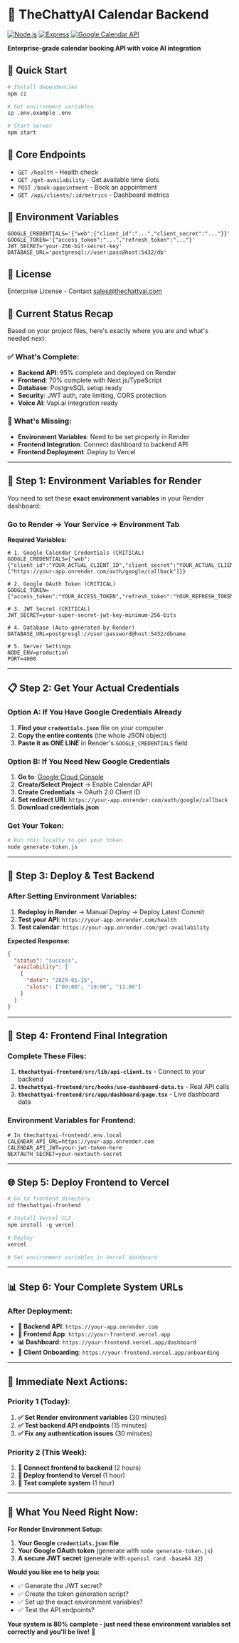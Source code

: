 # 🚀 TheChattyAI Calendar Backend

[![Node.js](https://img.shields.io/badge/Node.js-18+-339933?style=for-the-badge&logo=node.js&logoColor=white)](https://nodejs.org/)
[![Express](https://img.shields.io/badge/Express-4.x-000000?style=for-the-badge&logo=express&logoColor=white)](https://expressjs.com/)
[![Google Calendar API](https://img.shields.io/badge/Google_Calendar-API-4285F4?style=for-the-badge&logo=google-calendar&logoColor=white)](https://developers.google.com/calendar)

**Enterprise-grade calendar booking API with voice AI integration**

## 🚀 Quick Start

```bash
# Install dependencies
npm ci

# Set environment variables
cp .env.example .env

# Start server
npm start
```

## 📡 Core Endpoints

- `GET /health` - Health check
- `GET /get-availability` - Get available time slots
- `POST /book-appointment` - Book an appointment
- `GET /api/clients/:id/metrics` - Dashboard metrics

## 🔐 Environment Variables

```env
GOOGLE_CREDENTIALS='{"web":{"client_id":"...","client_secret":"..."}}'
GOOGLE_TOKEN='{"access_token":"...","refresh_token":"..."}'
JWT_SECRET='your-256-bit-secret-key'
DATABASE_URL='postgresql://user:pass@host:5432/db'
```

## 📄 License

Enterprise License - Contact sales@thechattyai.com 

## 🎯 **Current Status Recap**

Based on your project files, here's exactly where you are and what's needed next:

### **✅ What's Complete:**
- **Backend API**: 95% complete and deployed on Render
- **Frontend**: 70% complete with Next.js/TypeScript
- **Database**: PostgreSQL setup ready
- **Security**: JWT auth, rate limiting, CORS protection
- **Voice AI**: Vapi.ai integration ready

### **🔧 What's Missing:**
- **Environment Variables**: Need to be set properly in Render
- **Frontend Integration**: Connect dashboard to backend API
- **Frontend Deployment**: Deploy to Vercel

---

## 🔑 **Step 1: Environment Variables for Render**

You need to set these **exact environment variables** in your Render dashboard:

### **Go to Render → Your Service → Environment Tab**

**Required Variables:**

```env
# 1. Google Calendar Credentials (CRITICAL)
GOOGLE_CREDENTIALS={"web":{"client_id":"YOUR_ACTUAL_CLIENT_ID","client_secret":"YOUR_ACTUAL_CLIENT_SECRET","project_id":"YOUR_PROJECT_ID","auth_uri":"https://accounts.google.com/o/oauth2/auth","token_uri":"https://oauth2.googleapis.com/token","redirect_uris":["https://your-app.onrender.com/auth/google/callback"]}}

# 2. Google OAuth Token (CRITICAL)
GOOGLE_TOKEN={"access_token":"YOUR_ACCESS_TOKEN","refresh_token":"YOUR_REFRESH_TOKEN","scope":"https://www.googleapis.com/auth/calendar","token_type":"Bearer","expiry_date":1234567890}

# 3. JWT Secret (CRITICAL)
JWT_SECRET=your-super-secret-jwt-key-minimum-256-bits

# 4. Database (Auto-generated by Render)
DATABASE_URL=postgresql://user:password@host:5432/dbname

# 5. Server Settings
NODE_ENV=production
PORT=4000
```

---

## 📋 **Step 2: Get Your Actual Credentials**

### **Option A: If You Have Google Credentials Already**
1. **Find your `credentials.json`** file on your computer
2. **Copy the entire contents** (the whole JSON object)
3. **Paste it as ONE LINE** in Render's `GOOGLE_CREDENTIALS` field

### **Option B: If You Need New Google Credentials**
1. **Go to**: [Google Cloud Console](https://console.cloud.google.com)
2. **Create/Select Project** → Enable Calendar API
3. **Create Credentials** → OAuth 2.0 Client ID
4. **Set redirect URI**: `https://your-app.onrender.com/auth/google/callback`
5. **Download credentials.json**

### **Get Your Token:**
```powershell
# Run this locally to get your token
node generate-token.js
```

---

## 🚀 **Step 3: Deploy & Test Backend**

### **After Setting Environment Variables:**
1. **Redeploy in Render** → Manual Deploy → Deploy Latest Commit
2. **Test your API**: `https://your-app.onrender.com/health`
3. **Test calendar**: `https://your-app.onrender.com/get-availability`

**Expected Response:**
```json
{
  "status": "success",
  "availability": [
    {
      "date": "2024-01-15",
      "slots": ["09:00", "10:00", "11:00"]
    }
  ]
}
```

---

## 🎯 **Step 4: Frontend Final Integration**

### **Complete These Files:**
1. **`thechattyai-frontend/src/lib/api-client.ts`** - Connect to your backend
2. **`thechattyai-frontend/src/hooks/use-dashboard-data.ts`** - Real API calls
3. **`thechattyai-frontend/src/app/dashboard/page.tsx`** - Live dashboard data

### **Environment Variables for Frontend:**
```env
# In thechattyai-frontend/.env.local
CALENDAR_API_URL=https://your-app.onrender.com
CALENDAR_API_JWT=your-jwt-token-here
NEXTAUTH_SECRET=your-nextauth-secret
```

---

## 🌐 **Step 5: Deploy Frontend to Vercel**

```powershell
# Go to frontend directory
cd thechattyai-frontend

# Install Vercel CLI
npm install -g vercel

# Deploy
vercel

# Set environment variables in Vercel dashboard
```

---

## 📊 **Step 6: Your Complete System URLs**

### **After Deployment:**
- **🔧 Backend API**: `https://your-app.onrender.com`
- **📱 Frontend App**: `https://your-frontend.vercel.app`
- **📊 Dashboard**: `https://your-frontend.vercel.app/dashboard`
- **📝 Client Onboarding**: `https://your-frontend.vercel.app/onboarding`

---

## 🎯 **Immediate Next Actions:**

### **Priority 1 (Today):**
1. **✅ Set Render environment variables** (30 minutes)
2. **✅ Test backend API endpoints** (15 minutes)
3. **✅ Fix any authentication issues** (30 minutes)

### **Priority 2 (This Week):**
1. **🔗 Connect frontend to backend** (2 hours)
2. **🚀 Deploy frontend to Vercel** (1 hour)
3. **🧪 Test complete system** (1 hour)

---

## 🔧 **What You Need Right Now:**

**For Render Environment Setup:**
1. **Your Google `credentials.json` file** 
2. **Your Google OAuth token** (generate with `node generate-token.js`)
3. **A secure JWT secret** (generate with `openssl rand -base64 32`)

**Would you like me to help you:**
- ✅ Generate the JWT secret?
- ✅ Create the token generation script?
- ✅ Set up the exact environment variables?
- ✅ Test the API endpoints?

**Your system is 80% complete - just need these environment variables set correctly and you'll be live!** 🚀 